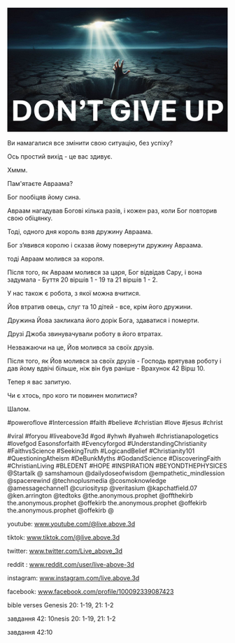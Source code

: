 ![Video cover image](../cover.jpg "cover photo")

Ви намагалися все змінити свою ситуацію, без успіху?

Ось простий вихід - це вас здивує.

Хммм.

Пам'ятаєте Авраама?

Бог пообіцяв йому сина.

Авраам нагадував Богові кілька разів, і кожен раз, коли Бог повторив свою обіцянку.

Тоді, одного дня король взяв дружину Авраама.

Бог з’явився королю і сказав йому повернути дружину Авраама.

тоді Авраам молився за короля.

Після того, як Авраам молився за царя, Бог відвідав Сару, і вона задумала - Буття 20 віршів 1 - 19 та 21 віршів 1 - 2.

У нас також є робота, з якої можна вчитися.

Йов втратив овець, слуг та 10 дітей - все, крім його дружини.

Дружина Йова закликала його дорік Бога, здаватися і померти.

Друзі Джоба звинувачували роботу в його втратах.

Незважаючи на це, Йов молився за своїх друзів.

Після того, як Йов молився за своїх друзів - Господь врятував роботу і дав йому вдвічі більше, ніж він був раніше - Врахунок 42 Вірш 10.

Тепер я вас запитую.

Чи є хтось, про кого ти повинен молитися?

Шалом.


#poweroflove #Intercession #faith #believe #christian #love #jesus #christ

#viral #foryou #liveabove3d #god #yhwh #yahweh #christianapologetics #lovefgod Easonsforfaith #Evencyforgod #UnderstandingChristianity #FaithvsScience #SeekingTruth #LogicandBelief #Christianity101 #QuestioningAtheism #DeBunkMyths #GodandScience #DiscoveringFaith #ChristianLiving #BLEDENT #HOPE #INSPIRATION #BEYONDTHEPHYSICES @Startalk @ samshamoun @dailydoseofwisdom @empathetic_mindlession @spacerewind @technoplusmedia @cosmoknowledge @amessagechannel1 @curiositysp @veritasium @kapchatfield.07 @ken.arrington @tedtoks @the.anonymous.prophet @offthekirb     the.anonymous.prophet @offekirb       the.anonymous.prophet @offekirb          the.anonymous.prophet @offekirb @

youtube: www.youtube.com/@live.above.3d


tiktok: www.tiktok.com/@live.above.3d

twitter: www.twitter.com/Live_above_3d

reddit : www.reddit.com/user/live-above-3d

instagram: www.instagram.com/live.above.3d

facebook: www.facebook.com/profile/100092339087423

bible verses   Genesis 20: 1-19, 21: 1-2

завдання 42: 10nesis 20: 1-19, 21: 1-2

завдання 42:10


